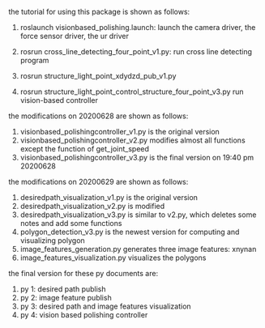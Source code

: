 the tutorial for using this package is shown as follows:
1. roslaunch visionbased_polishing.launch:
launch the camera driver, the force sensor driver, the ur driver 

2. rosrun cross_line_detecting_four_point_v1.py:
run cross line detecting program

3. rosrun structure_light_point_xdydzd_pub_v1.py

4. rosrun structure_light_point_control_structure_four_point_v3.py
run vision-based controller

the modifications on 20200628 are shown as follows:
1. visionbased_polishingcontroller_v1.py is the original version
2. visionbased_polishingcontroller_v2.py modifies almost all functions except the function of get_joint_speed
3. visionbased_polishingcontroller_v3.py is the final version on 19:40 pm 20200628

the modifications on 20200629 are shown as follows:
1. desiredpath_visualization_v1.py is the original version 
2. desiredpath_visualization_v2.py is modified 
3. desiredpath_visualization_v3.py is similar to v2.py, which deletes some notes and add some functions
4. polygon_detection_v3.py is the newest version for computing and visualizing polygon 
5. image_features_generation.py generates three image features: xnynan
6. image_features_visualization.py visualizes the polygons

the final version for these py documents are:
1. py 1: desired path publish
2. py 2: image feature publish
3. py 3: desired path and image features visualization
4. py 4: vision based polishing controller
